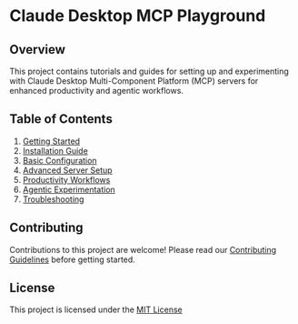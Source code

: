 # Claude Desktop MCP Playground

## Overview

This project contains tutorials and guides for setting up and experimenting with Claude Desktop Multi-Component Platform (MCP) servers for enhanced productivity and agentic workflows.

## Table of Contents

1. [Getting Started](docs/01-getting-started.md)
2. [Installation Guide](docs/02-installation.md)
3. [Basic Configuration](docs/03-basic-configuration.md)
4. [Advanced Server Setup](docs/04-advanced-setup.md)
5. [Productivity Workflows](docs/05-productivity-workflows.md)
6. [Agentic Experimentation](docs/06-agentic-experimentation.md)
7. [Troubleshooting](docs/07-troubleshooting.md)

## Contributing

Contributions to this project are welcome! Please read our [Contributing Guidelines](CONTRIBUTING.md) before getting started.

## License

This project is licensed under the [MIT License](LICENSE.md)
